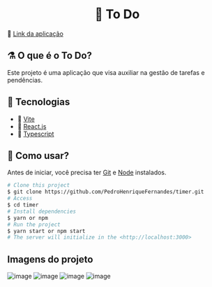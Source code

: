 <h1 align="center">🧪 To Do</h1>

🔗 [Link da aplicação](https://to-do-pedrohenriquefernandes.vercel.app)

## ⚗️ O que é o To Do?

Este projeto é uma aplicação que visa auxiliar na gestão de tarefas e pendências.

## 🚀 Tecnologias
- 🔹 [Vite](https://vitejs.dev)
- 🔹 [React.js](https://reactjs.org)
- 🔹 [Typescript](https://www.typescriptlang.org)

## :closed_book: Como usar?

Antes de iniciar, você precisa ter [Git](https://git-scm.com) e [Node](https://nodejs.org/en/) instalados.

```bash
# Clone this project
$ git clone https://github.com/PedroHenriqueFernandes/timer.git
# Access
$ cd timer
# Install dependencies
$ yarn or npm
# Run the project
$ yarn start or npm start
# The server will initialize in the <http://localhost:3000>
```

## Imagens do projeto

![image](https://user-images.githubusercontent.com/82915233/204952153-116d6ede-7bdc-48e2-9b8a-dcbf674f03ba.png)
![image](https://user-images.githubusercontent.com/82915233/204952171-de53d68e-5fec-4d0b-8638-c66befe91703.png)
![image](https://user-images.githubusercontent.com/82915233/204952210-b0161d75-caf7-4013-a2af-4b8291955192.png)
![image](https://user-images.githubusercontent.com/82915233/204952224-9cc13077-91c1-49bc-958b-6791b65bf4f6.png)




